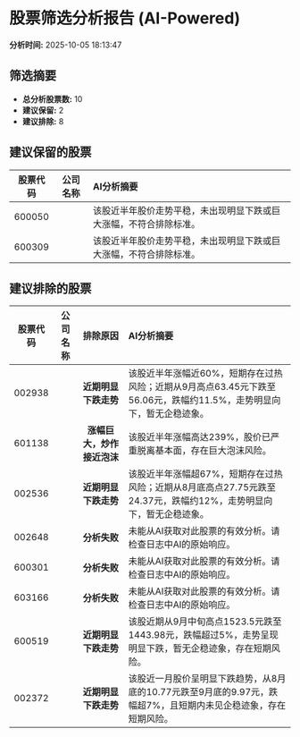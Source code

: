 # 股票筛选分析报告 (AI-Powered)

**分析时间:** 2025-10-05 18:13:47

## 筛选摘要

- **总分析股票数:** 10
- **建议保留:** 2
- **建议排除:** 8

## 建议保留的股票

| 股票代码 | 公司名称 | AI分析摘要 |
|:---:|:---:|:---|
| 600050 |  | 该股近半年股价走势平稳，未出现明显下跌或巨大涨幅，不符合排除标准。 |
| 600309 |  | 该股近半年股价走势平稳，未出现明显下跌或巨大涨幅，不符合排除标准。 |

## 建议排除的股票

| 股票代码 | 公司名称 | 排除原因 | AI分析摘要 |
|:---:|:---:|:---:|:---|
| 002938 |  | **近期明显下跌走势** | 该股近半年涨幅近60%，短期存在过热风险；近期从9月高点63.45元下跌至56.06元，跌幅约11.5%，走势明显向下，暂无企稳迹象。 |
| 601138 |  | **涨幅巨大，炒作接近泡沫** | 该股近半年涨幅高达239%，股价已严重脱离基本面，存在巨大泡沫风险。 |
| 002536 |  | **近期明显下跌走势** | 该股近半年涨幅超67%，短期存在过热风险；近期从8月底高点27.75元跌至24.37元，跌幅约12%，走势明显向下，暂无企稳迹象。 |
| 002648 |  | **分析失败** | 未能从AI获取对此股票的有效分析。请检查日志中AI的原始响应。 |
| 600301 |  | **分析失败** | 未能从AI获取对此股票的有效分析。请检查日志中AI的原始响应。 |
| 603166 |  | **分析失败** | 未能从AI获取对此股票的有效分析。请检查日志中AI的原始响应。 |
| 600519 |  | **近期明显下跌走势** | 该股近期从9月中旬高点1523.5元跌至1443.98元，跌幅超过5%，走势呈现明显下跌，暂无企稳迹象，存在短期风险。 |
| 002372 |  | **近期明显下跌走势** | 该股近一月股价呈明显下跌趋势，从8月底的10.77元跌至9月底的9.97元，跌幅超7%，且短期内未见企稳迹象，存在短期风险。 |
